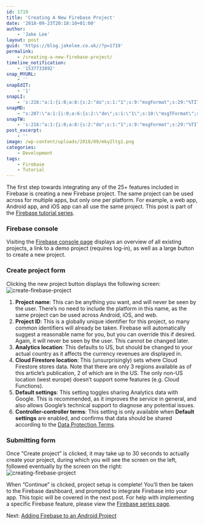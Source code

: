 ```yaml
---
id: 1719
title: 'Creating A New Firebase Project'
date: '2018-09-23T20:18:10+01:00'
author:
    - 'Jake Lee'
layout: post
guid: 'https://blog.jakelee.co.uk//?p=1719'
permalink:
    - /creating-a-new-firebase-project/
timeline_notification:
    - '1537733892'
snap_MYURL:
    - ''
snapEdIT:
    - '1'
snapLI:
    - 's:216:"a:1:{i:0;a:8:{s:2:"do";s:1:"1";s:9:"msgFormat";s:29:"%TITLE% %HCATS% %HTAGS% %URL%";s:8:"postType";s:1:"A";s:9:"isAutoImg";s:1:"A";s:8:"imgToUse";s:0:"";s:9:"isAutoURL";s:1:"A";s:8:"urlToUse";s:0:"";s:4:"doLI";i:0;}}";'
snapMD:
    - "s:207:\"a:1:{i:0;a:6:{s:2:\"do\";s:1:\"1\";s:10:\"msgTFormat\";s:7:\"%TITLE%\";s:9:\"msgFormat\";s:57:\"%FULLTEXT%\r\n\r\nOriginally written by %AUTHORNAME% at %URL%\";s:9:\"isAutoURL\";s:1:\"A\";s:8:\"urlToUse\";s:0:\"\";s:4:\"doMD\";i:0;}}\";"
snapTW:
    - 's:216:"a:1:{i:0;a:8:{s:2:"do";s:1:"1";s:9:"msgFormat";s:29:"%TITLE% %HCATS% %HTAGS% %URL%";s:8:"attchImg";s:1:"0";s:9:"isAutoImg";s:1:"A";s:8:"imgToUse";s:0:"";s:9:"isAutoURL";s:1:"A";s:8:"urlToUse";s:0:"";s:4:"doTW";i:0;}}";'
post_excerpt:
    - ''
image: /wp-content/uploads/2018/09/mky2ltg1.png
categories:
    - Development
tags:
    - Firebase
    - Tutorial
---
```


The first step towards integrating any of the 25+ features included in Firebase is creating a new Firebase project. The same project can be used across for multiple apps, but only one per platform. For example, a web app, Android app, and iOS app can all use the same project. This post is part of the [Firebase tutorial series](https://blog.jakelee.co.uk//firebase/).

### Firebase console

Visiting the [Firebase console page](https://console.firebase.google.com/u/0/) displays an overview of all existing projects, a link to a demo project (requires log-in), as well as a large button to create a new project.

### Create project form

Clicking the new project button displays the following screen:  
![create-firebase-project](https://i2.wp.com/blog.jakelee.co.uk//wp-content/uploads/2018/09/create-firebase-project.png?resize=586%2C709&ssl=1)

1. **Project name**: This can be anything you want, and will never be seen by the user. There’s no need to include the platform in this name, as the same project can be used across Android, iOS, and web.
2. **Project ID**: This is a globally unique identifier for this project, so many common identifiers will already be taken. Firebase will automatically suggest a reasonable name for you, but you can override this if desired. Again, it will never be seen by the user. This cannot be changed later.
3. **Analytics location**: This defaults to US, but should be changed to your actual country as it affects the currency revenues are displayed in.
4. **Cloud Firestore location**: This (unsurprisingly) sets where Cloud Firestore stores data. Note that there are only 3 regions available as of this article’s publication, 2 of which are in the US. The only non-US location (west europe) doesn’t support some features (e.g. Cloud Functions).
5. **Default settings**: This setting toggles sharing Analytics data with Google. This is recommended, as it improves the service in general, and also allows Google’s technical support to diagnose any potential issues.
6. **Controller-controller terms**: This setting is only available when **Default settings** are enabled, and confirms that data should be shared according to the [Data Protection Terms](https://support.google.com/analytics/answer/9012600).

### Submitting form

Once “Create project” is clicked, it may take up to 30 seconds to actually create your project, during which you will see the screen on the left, followed eventually by the screen on the right:  
![creating-firebase-project](https://i2.wp.com/blog.jakelee.co.uk//wp-content/uploads/2018/09/creating-firebase-project.png?resize=700%2C325&ssl=1)

When “Continue” is clicked, project setup is complete! You’ll then be taken to the Firebase dashboard, and prompted to integrate Firebase into your app. This topic will be covered in the next post. For help with implementing a specific Firebase feature, please view the [Firebase series page](https://blog.jakelee.co.uk//firebase/).

Next: [Adding Firebase to an Android Project](https://blog.jakelee.co.uk//adding-firebase-to-an-android-project/)